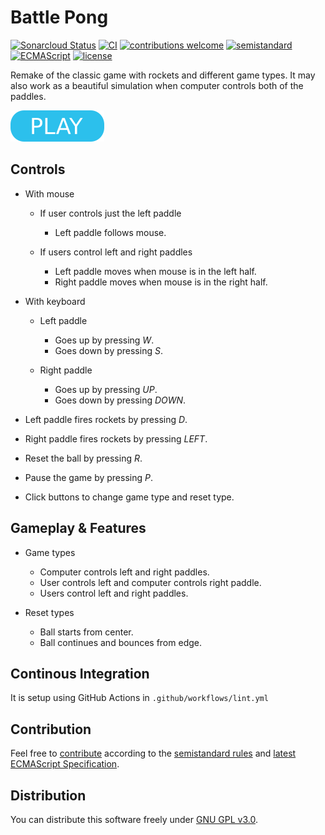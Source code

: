 # Battle Pong

[![Sonarcloud Status](https://sonarcloud.io/api/project_badges/measure?project=berkerol_battle-pong&metric=alert_status)](https://sonarcloud.io/dashboard?id=berkerol_battle-pong)
[![CI](https://github.com/berkerol/battle-pong/actions/workflows/lint.yml/badge.svg?branch=master)](https://github.com/berkerol/battle-pong/actions/workflows/lint.yml)
[![contributions welcome](https://img.shields.io/badge/contributions-welcome-brightgreen.svg)](https://github.com/berkerol/battle-pong/issues)
[![semistandard](https://img.shields.io/badge/code%20style-semistandard-brightgreen.svg)](https://github.com/Flet/semistandard)
[![ECMAScript](https://img.shields.io/badge/ECMAScript-latest-brightgreen.svg)](https://www.ecma-international.org/ecma-262)
[![license](https://img.shields.io/badge/license-GNU%20GPL%20v3.0-blue.svg)](https://github.com/berkerol/battle-pong/blob/master/LICENSE)

Remake of the classic game with rockets and different game types. It may also work as a beautiful simulation when computer controls both of the paddles.

[![button](play.png)](https://berkerol.github.io/battle-pong/battle-pong.html)

## Controls

- With mouse

  - If user controls just the left paddle

    - Left paddle follows mouse.

  - If users control left and right paddles

    - Left paddle moves when mouse is in the left half.
    - Right paddle moves when mouse is in the right half.

- With keyboard

  - Left paddle

    - Goes up by pressing _W_.
    - Goes down by pressing _S_.

  - Right paddle

    - Goes up by pressing _UP_.
    - Goes down by pressing _DOWN_.

- Left paddle fires rockets by pressing _D_.

- Right paddle fires rockets by pressing _LEFT_.

- Reset the ball by pressing _R_.

- Pause the game by pressing _P_.

- Click buttons to change game type and reset type.

## Gameplay & Features

- Game types

  - Computer controls left and right paddles.
  - User controls left and computer controls right paddle.
  - Users control left and right paddles.

- Reset types

  - Ball starts from center.
  - Ball continues and bounces from edge.

## Continous Integration

It is setup using GitHub Actions in `.github/workflows/lint.yml`

## Contribution

Feel free to [contribute](https://github.com/berkerol/battle-pong/issues) according to the [semistandard rules](https://github.com/Flet/semistandard) and [latest ECMAScript Specification](https://www.ecma-international.org/ecma-262).

## Distribution

You can distribute this software freely under [GNU GPL v3.0](https://github.com/berkerol/battle-pong/blob/master/LICENSE).
